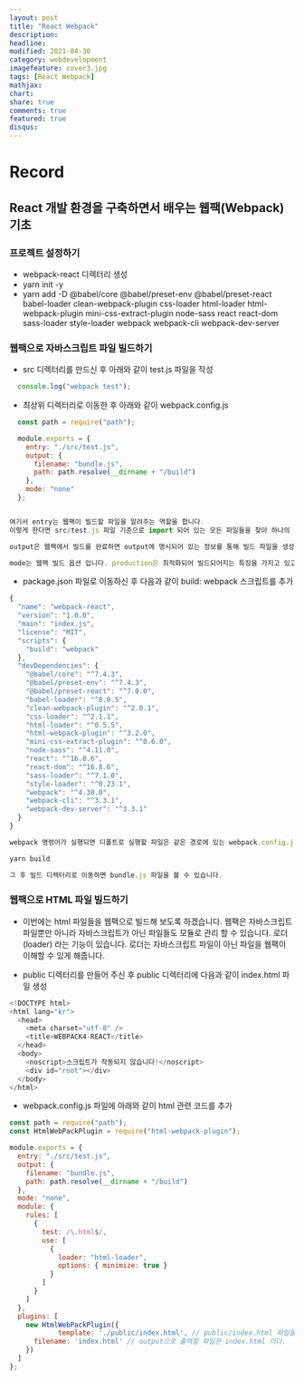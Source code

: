 ```yaml
---
layout: post
title: "React Webpack"
description: 
headline: 
modified: 2021-04-30
category: webdevelopment
imagefeature: cover3.jpg
tags: [React Webpack]
mathjax: 
chart: 
share: true
comments: true
featured: true
disqus:
---
```


# Record
## React 개발 환경을 구축하면서 배우는 웹팩(Webpack) 기초

### 프로젝트 설정하기
- webpack-react 디렉터리 생성
- yarn init -y
- yarn add -D @babel/core @babel/preset-env @babel/preset-react babel-loader clean-webpack-plugin css-loader html-loader html-webpack-plugin mini-css-extract-plugin node-sass react react-dom sass-loader style-loader webpack webpack-cli webpack-dev-server

### 웹팩으로 자바스크립트 파일 빌드하기
- src 디렉터리를 만드신 후 아래와 같이 test.js 파일을 작성
```JavaScript
  console.log("webpack test");
```

- 최상위 디렉터리로 이동한 후 아래와 같이 webpack.config.js
```JavaScript
  const path = require("path");

  module.exports = {
    entry: "./src/test.js",
    output: {
      filename: "bundle.js",
      path: path.resolve(__dirname + "/build")
    },
    mode: "none"
  };


여기서 entry는 웹팩이 빌드할 파일을 알려주는 역할을 합니다.
이렇게 한다면 src/test.js 파일 기준으로 import 되어 있는 모든 파일들을 찾아 하나의 파일로 합치게 됩니다.

output은 웹팩에서 빌드를 완료하면 output에 명시되어 있는 정보를 통해 빌드 파일을 생성합니다.

mode는 웹팩 빌드 옵션 입니다. production은 최적화되어 빌드되어지는 특징을 가지고 있고 development는 빠르게 빌드하는 특징, none 같은 경우는 아무 기능 없이 웹팩으로 빌드합니다.

```

-  package.json 파일로 이동하신 후 다음과 같이 build: webpack 스크립트를 추가
```JavaScript
{
  "name": "webpack-react",
  "version": "1.0.0",
  "main": "index.js",
  "license": "MIT",
  "scripts": {
    "build": "webpack"
  },
  "devDependencies": {
    "@babel/core": "^7.4.3",
    "@babel/preset-env": "^7.4.3",
    "@babel/preset-react": "^7.0.0",
    "babel-loader": "^8.0.5",
    "clean-webpack-plugin": "^2.0.1",
    "css-loader": "^2.1.1",
    "html-loader": "^0.5.5",
    "html-webpack-plugin": "^3.2.0",
    "mini-css-extract-plugin": "^0.6.0",
    "node-sass": "^4.11.0",
    "react": "^16.8.6",
    "react-dom": "^16.8.6",
    "sass-loader": "^7.1.0",
    "style-loader": "^0.23.1",
    "webpack": "^4.30.0",
    "webpack-cli": "^3.3.1",
    "webpack-dev-server": "^3.3.1"
  }
}

webpack 명령어가 실행되면 디폴트로 실행할 파일은 같은 경로에 있는 webpack.config.js에 내용을 가지고 빌드 됩니다.

yarn build 

그 후 빌드 디렉터리로 이동하면 bundle.js 파일을 볼 수 있습니다.
```

### 웹팩으로 HTML 파일 빌드하기
- 이번에는 html 파일들을 웹팩으로 빌드해 보도록 하겠습니다.
웹팩은 자바스크립트 파일뿐만 아니라 자바스크립트가 아닌 파일들도 모듈로 관리 할 수 있습니다.
로더(loader) 라는 기능이 있습니다. 로더는 자바스크립트 파일이 아닌 파일을 웹팩이 이해할 수 있게 해줍니다.

- public 디렉터리를 만들어 주신 후 public 디렉터리에 다음과 같이 index.html 파일 생성
```JavaScript
<!DOCTYPE html>
<html lang="kr">
  <head>
    <meta charset="utf-8" />
    <title>WEBPACK4-REACT</title>
  </head>
  <body>
    <noscript>스크립트가 작동되지 않습니다!</noscript>
    <div id="root"></div>
  </body>
</html>
```

- webpack.config.js 파일에 아래와 같이 html 관련 코드를 추가
```JavaScript
const path = require("path");
const HtmlWebPackPlugin = require("html-webpack-plugin");

module.exports = {
  entry: "./src/test.js",
  output: {
    filename: "bundle.js",
    path: path.resolve(__dirname + "/build")
  },
  mode: "none",
  module: {
    rules: [
      {
        test: /\.html$/,
        use: [
          {
            loader: "html-loader",
            options: { minimize: true }
          }
        ]
      }
    ]
  },
  plugins: [
    new HtmlWebPackPlugin({
			template: './public/index.html', // public/index.html 파일을 읽는다.
      filename: 'index.html' // output으로 출력할 파일은 index.html 이다.
    })
  ]
};
```